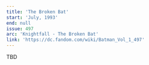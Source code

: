 ```yaml
---
title: 'The Broken Bat'
start: 'July, 1993'
end: null
issue: 497
arc: 'Knightfall - The Broken Bat'
link: 'https://dc.fandom.com/wiki/Batman_Vol_1_497'
---
```


TBD
